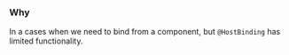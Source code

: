 ### Why

In a cases when we need to bind from a component, but `@HostBinding` has limited functionality.
